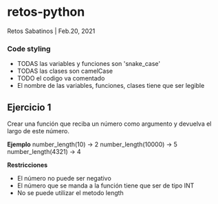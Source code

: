 # retos-python
Retos Sabatinos | Feb.20, 2021

### Code styling
- TODAS las variables y funciones son 'snake_case'
- TODAS las clases son camelCase
- TODO el codigo va comentado
- El nombre de las variables, funciones, clases tiene que ser legible

## Ejercicio 1
Crear una función que reciba un número como argumento y devuelva el largo de este número.

**Ejemplo**
number_length(10) -> 2
number_length(10000) -> 5
number_length(4321) -> 4

**Restricciones**
- El número no puede ser negativo
- El número que se manda a la función tiene que ser de tipo INT
- No se puede utilizar el metodo length


